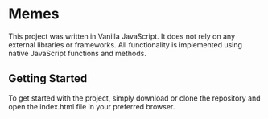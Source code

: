 # Memes


This project was written in Vanilla JavaScript. It does not rely on any external libraries or frameworks. All functionality is implemented using native JavaScript functions and methods.

## Getting Started

To get started with the project, simply download or clone the repository and open the index.html file in your preferred browser.
